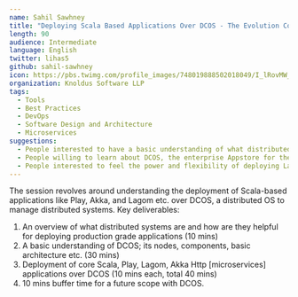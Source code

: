 ```yaml
---
name: Sahil Sawhney
title: "Deploying Scala Based Applications Over DCOS - The Evolution Continues"
length: 90
audience: Intermediate
language: English
twitter: lihas5
github: sahil-sawhney
icon: https://pbs.twimg.com/profile_images/748019888502018049/I_lRovMW_400x400.jpg
organization: Knoldus Software LLP
tags:
  - Tools
  - Best Practices
  - DevOps
  - Software Design and Architecture
  - Microservices
suggestions:
  - People interested to have a basic understanding of what distributed system are.
  - People willing to learn about DCOS, the enterprise Appstore for the reactive platform.
  - People interested to feel the power and flexibility of deploying Lagom, Akka-Http and PLay applications over DCOS.
---
```

The session revolves around understanding the deployment of Scala-based applications like Play, Akka, and Lagom etc. over DCOS, a distributed OS to manage distributed systems. Key deliverables:
1. An overview of what distributed systems are and how are they helpful for deploying production grade applications (10 mins)
2. A basic understanding of DCOS; its nodes, components, basic architecture etc. (30 mins)
3. Deployment of core Scala, Play, Lagom, Akka Http [microservices] applications over DCOS (10 mins each, total 40 mins)
4. 10 mins buffer time for a future scope with DCOS.
